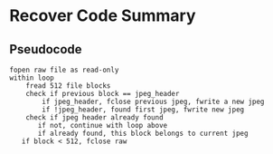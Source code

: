 # Recover Code Summary

## Pseudocode

    fopen raw file as read-only
    within loop
        fread 512 file blocks
        check if previous block == jpeg_header
            if jpeg_header, fclose previous jpeg, fwrite a new jpeg
            if !jpeg_header, found first jpeg, fwrite new jpeg
        check if jpeg header already found
           if not, continue with loop above
           if already found, this block belongs to current jpeg
       if block < 512, fclose raw